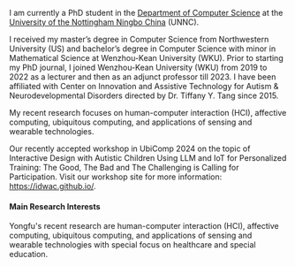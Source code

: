 
<!-- [![senli1073](https://img.shields.io/badge/senli1073-github-blue?logo=github)](https://github.com/senli1073) -->

I am currently a PhD student in the <a href="https://www.nottingham.edu.cn/en/science-engineering/departments-schools/cs/home.aspx">Department of Computer Science</a> at the <a href="https://www.nottingham.edu.cn/en/index.aspx">University of the Nottingham Ningbo China</a> (UNNC). 

I received my master’s degree in Computer Science from Northwestern University (US) and bachelor’s degree in Computer Science with minor in Mathematical Science at Wenzhou-Kean University (WKU). Prior to starting my PhD journal, I joined Wenzhou-Kean University (WKU) from 2019 to 2022 as a lecturer and then as an adjunct professor till 2023. I have been affiliated with Center on Innovation and Assistive Technology for Autism & Neurodevelopmental Disorders directed by Dr. Tiffany Y. Tang since 2015. 

My recent research focuses on human-computer interaction (HCI), affective computing, ubiquitous computing, and applications of sensing and wearable technologies.

<!-- Previously, I am honored to be cooperated with <a href="https://ics.uci.edu/~ampiper/">Prof. Anne Marie Piper</a> (UCI),  <a href="https://csmt.wku.edu.cn/en/node/1830">Prof. Tiffany Tang</a> (WKU), and <a href="https://csmt.wku.edu.cn/en/node/1829">Prof. Pinata Winoto</a> (WKU). -->

Our recently accepted workshop in UbiComp 2024 on the topic of Interactive Design with Autistic Children Using LLM and IoT for Personalized Training: The Good, The Bad and The Challenging is Calling for Participation. Visit our workshop site for more information: https://idwac.github.io/.

<!-- The courses I taught cover diverse levels including Fundamentals of Computer Science (Recognized as Zhejiang Provincial Level First-Class Course), Computer Organ. & Programming, Database Management Systems, Computer Systems, Intro. to Unix/Linux, and Python Programming.
I was awarded with one China national scholarship (the first student in WKU), three times university level first-class scholarship and extra-curricular scholarship. And numerous awards from Microsoft national and international level competitions. -->

<!-- #### Email
yongfu.wang[at]nottingham.edu.cn -->



<!-- #### Education
[TODO] -->

#### Main Research Interests
Yongfu's recent research are human-computer interaction (HCI), affective computing, ubiquitous computing, and applications of sensing and wearable technologies with special focus on healthcare and special education.

